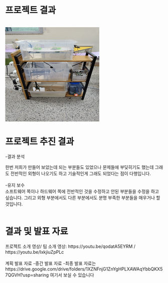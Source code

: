 <h1> 프로젝트 결과 </h1><br>
<img src="img/캡스톤.jpg" width="300" height="300"><br>
<h1> 프로젝트 추진 결과</h1>

-결과 분석
<br>
  <div>한번 저희가 만들어 보았는데 되는 부분들도 있었으나 문제들에 부딪히기도 했는데 그래도 전반적인 외형이 나오기도 하고 기술적인게 그래도 되었다는 점이 다행입니다.</div>
<br>
-유지 보수
<br>
 <div>소프트웨어 쪽이나 하드웨어 쪽에 전반적인 것을 수정하고 안된 부분들을 수정을 하고 싶습니다. 그리고 외형 부분에서도 다른 부분에서도 분명 부족한 부분들을 매우거나 할 것입니다.</div>
<br>

<h1> 결과 및 발표 자료</h1>

  <div>프로젝트 소개 영상/ 팀 소개 영상: https://youtu.be/qodatA5EYRM  /  https://youtu.be/IxkjiuZpPLc</div>
<br>
  <div>계획 발표 자료 -중간 발표 자료 -최종 발표 자료는 https://drive.google.com/drive/folders/1XZNFnjG1ZnYgHPLXAWAqYbbQKX57QGVH?usp=sharing 여기서 보실 수 있습니다</div>
